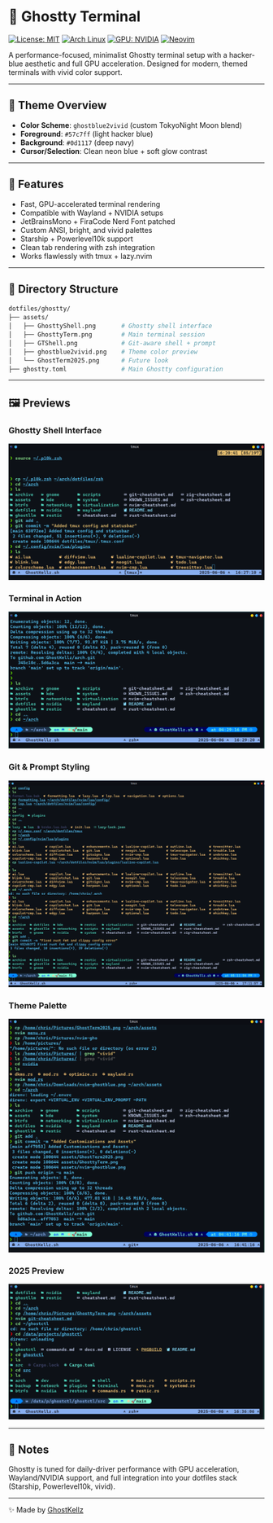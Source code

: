 # 👻 Ghostty Terminal

[![License: MIT](https://img.shields.io/badge/license-MIT-green.svg)](https://opensource.org/licenses/MIT) [![Arch Linux](https://img.shields.io/badge/built%20for-Arch-blue)](https://archlinux.org/) [![GPU: NVIDIA](https://img.shields.io/badge/GPU-NVIDIA-green)](https://www.nvidia.com/) [![Neovim](https://img.shields.io/badge/Neovim-%3F%3F-green?logo=neovim\&logoColor=white)](https://neovim.io/)

A performance-focused, minimalist Ghostty terminal setup with a hacker-blue aesthetic and full GPU acceleration. Designed for modern, themed terminals with vivid color support.

---

## 🌟 Theme Overview

* **Color Scheme**: `ghostblue2vivid` (custom TokyoNight Moon blend)
* **Foreground**: `#57c7ff` (light hacker blue)
* **Background**: `#0d1117` (deep navy)
* **Cursor/Selection**: Clean neon blue + soft glow contrast

---

## 🌟 Features

* Fast, GPU-accelerated terminal rendering
* Compatible with Wayland + NVIDIA setups
* JetBrainsMono + FiraCode Nerd Font patched
* Custom ANSI, bright, and vivid palettes
* Starship + Powerlevel10k support
* Clean tab rendering with zsh integration
* Works flawlessly with tmux + lazy.nvim

---

## 🔺 Directory Structure

```bash
dotfiles/ghostty/
├── assets/
│   ├── GhosttyShell.png       # Ghostty shell interface
│   ├── GhosttyTerm.png        # Main terminal session
│   ├── GTShell.png            # Git-aware shell + prompt
│   ├── ghostblue2vivid.png    # Theme color preview
│   └── GhostTerm2025.png      # Future look
├── ghostty.toml               # Main Ghostty configuration
```

---

## 🖼️ Previews

### Ghostty Shell Interface

![GhosttyShell](https://raw.githubusercontent.com/GhostKellz/arch/main/assets/GhosttyShell.png)

### Terminal in Action

![GhosttyTerm](https://raw.githubusercontent.com/GhostKellz/arch/main/assets/GhosttyTerm.png)

### Git & Prompt Styling

![GTShell](https://raw.githubusercontent.com/GhostKellz/arch/main/assets/GTShell.png)

### Theme Palette

![ghostblue2vivid](https://raw.githubusercontent.com/GhostKellz/arch/main/assets/ghostblue2vivid.png)

### 2025 Preview

![GhostTerm2025](https://raw.githubusercontent.com/GhostKellz/arch/main/assets/GhostTerm2025.png)

---

## 💬 Notes

Ghostty is tuned for daily-driver performance with GPU acceleration, Wayland/NVIDIA support, and full integration into your dotfiles stack (Starship, Powerlevel10k, vivid).

---

✨ Made by [GhostKellz](https://github.com/ghostkellz)

